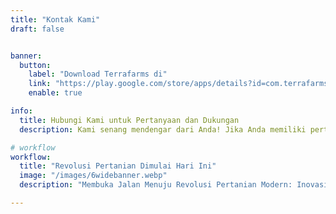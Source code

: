 ```yaml
---
title: "Kontak Kami"
draft: false


banner:
  button:
    label: "Download Terrafarms di"
    link: "https://play.google.com/store/apps/details?id=com.terrafarms.terrafarms"
    enable: true

info:
  title: Hubungi Kami untuk Pertanyaan dan Dukungan
  description: Kami senang mendengar dari Anda! Jika Anda memiliki pertanyaan, masukan, atau membutuhkan bantuan teknis, tim kami siap membantu. Silakan hubungi kami melalui informasi kontak di bawah ini atau gunakan formulir ini untuk mengirim pesan kepada kami. Kami akan merespons secepat mungkin.

# workflow
workflow:
  title: "Revolusi Pertanian Dimulai Hari Ini"
  image: "/images/6widebanner.webp"
  description: "Membuka Jalan Menuju Revolusi Pertanian Modern: Inovasi dan Teknologi Masa Depan untuk Kemajuan Pertanian"

---
```

